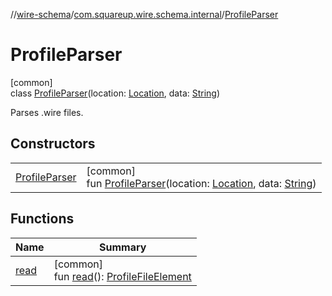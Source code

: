 //[wire-schema](../../../index.md)/[com.squareup.wire.schema.internal](../index.md)/[ProfileParser](index.md)

# ProfileParser

[common]\
class [ProfileParser](index.md)(location: [Location](../../com.squareup.wire.schema/-location/index.md), data: [String](https://kotlinlang.org/api/latest/jvm/stdlib/kotlin/-string/index.html))

Parses .wire files.

## Constructors

| | |
|---|---|
| [ProfileParser](-profile-parser.md) | [common]<br>fun [ProfileParser](-profile-parser.md)(location: [Location](../../com.squareup.wire.schema/-location/index.md), data: [String](https://kotlinlang.org/api/latest/jvm/stdlib/kotlin/-string/index.html)) |

## Functions

| Name | Summary |
|---|---|
| [read](read.md) | [common]<br>fun [read](read.md)(): [ProfileFileElement](../-profile-file-element/index.md) |
